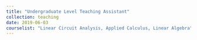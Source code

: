 ```yaml
---
title: "Undergraduate Level Teaching Assistant"
collection: teaching
date: 2019-06-03
courselist: "Linear Circuit Analysis, Applied Calculus, Linear Algebra"
---
```

